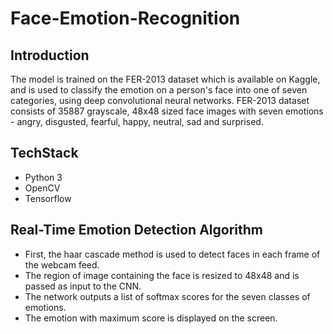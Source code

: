 # Face-Emotion-Recognition

## Introduction

The model is trained on the FER-2013 dataset which is available on Kaggle, and is used to classify the emotion on a person's face into one of seven categories, using deep convolutional neural networks.
FER-2013 dataset consists of 35887 grayscale, 48x48 sized face images with seven emotions - angry, disgusted, fearful, happy, neutral, sad and surprised.


## TechStack
* Python 3
* OpenCV
* Tensorflow

## Real-Time Emotion Detection Algorithm
* First, the haar cascade method is used to detect faces in each frame of the webcam feed.
* The region of image containing the face is resized to 48x48 and is passed as input to the CNN.
* The network outputs a list of softmax scores for the seven classes of emotions.
* The emotion with maximum score is displayed on the screen.
